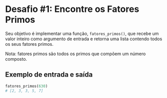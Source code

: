 # Desafio #1: Encontre os Fatores Primos

Seu objetivo é implementar uma função, `fatores_primos()`, que recebe um valor inteiro como argumento de entrada e retorna uma lista contendo todos os seus fatores primos.

Nota: fatores primos são todos os primos que compõem um número composto.

## Exemplo de entrada e saída

```python
fatores_primos(630)
# [2, 3, 3, 5, 7]
```
